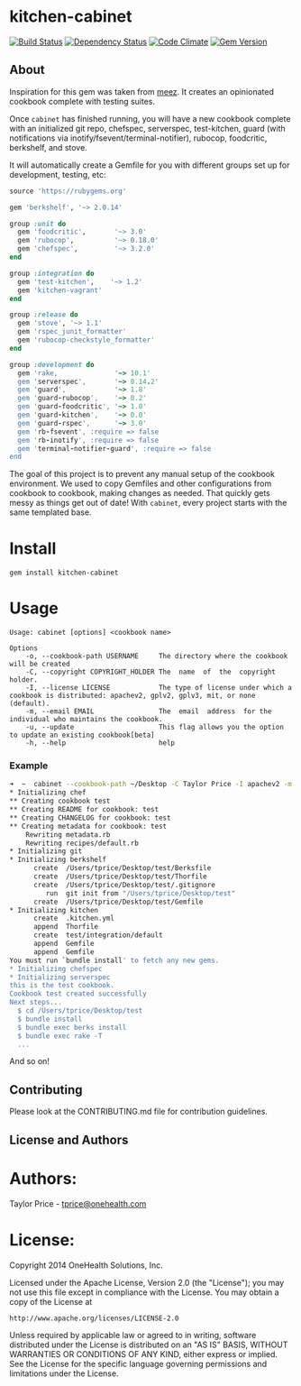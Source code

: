 kitchen-cabinet
===============
[![Build Status](https://travis-ci.org/onehealth/kitchen-cabinet.png)](https://travis-ci.org/onehealth/kitchen-cabinet) [![Dependency Status](https://gemnasium.com/onehealth/kitchen-cabinet.png)](https://gemnasium.com/onehealth/kitchen-cabinet) [![Code Climate](https://codeclimate.com/github/onehealth/kitchen-cabinet.png)](https://codeclimate.com/github/onehealth/kitchen-cabinet) [![Gem Version](https://badge.fury.io/rb/kitchen-cabinet.png)](http://badge.fury.io/rb/kitchen-cabinet)

About
-----

Inspiration for this gem was taken from [meez](https://github.com/paulczar/meez). It creates an opinionated cookbook complete with testing suites.

Once `cabinet` has finished running, you will have a new cookbook complete with an initialized git repo, chefspec, serverspec, test-kitchen, guard (with notifications via inotify/fsevent/terminal-notifier), rubocop, foodcritic, berkshelf, and stove.

It will automatically create a Gemfile for you with different groups set up for development, testing, etc:

`````` ruby
source 'https://rubygems.org'

gem 'berkshelf', '~> 2.0.14'

group :unit do
  gem 'foodcritic',       '~> 3.0'
  gem 'rubocop',          '~> 0.18.0'
  gem 'chefspec',         '~> 3.2.0'
end

group :integration do
  gem 'test-kitchen',    '~> 1.2'
  gem 'kitchen-vagrant'
end

group :release do
  gem 'stove', '~> 1.1'
  gem 'rspec_junit_formatter'
  gem 'rubocop-checkstyle_formatter'
end

group :development do
  gem 'rake,			  '~> 10.1'
  gem 'serverspec',       '~> 0.14.2'
  gem 'guard',            '~> 1.8'
  gem 'guard-rubocop',    '~> 0.2'
  gem 'guard-foodcritic', '~> 1.0'
  gem 'guard-kitchen',    '~> 0.0'
  gem 'guard-rspec',      '~> 3.0'
  gem 'rb-fsevent', :require => false
  gem 'rb-inotify', :require => false
  gem 'terminal-notifier-guard', :require => false
end
``````

The goal of this project is to prevent any manual setup of the cookbook environment. We used to copy Gemfiles and other configurations from cookbook to cookbook, making changes as needed. That quickly gets messy as things get out of date! With `cabinet`, every project starts with the same templated base.

Install
=======

`gem install kitchen-cabinet`

Usage
=====

```
Usage: cabinet [options] <cookbook name>

Options
    -o, --cookbook-path USERNAME     The directory where the cookbook will be created
    -C, --copyright COPYRIGHT_HOLDER The  name  of  the  copyright holder.
    -I, --license LICENSE            The type of license under which a cookbook is distributed: apachev2, gplv2, gplv3, mit, or none (default).
    -m, --email EMAIL                The  email  address  for the individual who maintains the cookbook.
	-u, --update				  	 This flag allows you the option to update an existing cookbook[beta]
    -h, --help                       help
```

### Example

`````` bash
➜  ~  cabinet --cookbook-path ~/Desktop -C Taylor Price -I apachev2 -m tprice@onehealth.com test
* Initializing chef
** Creating cookbook test
** Creating README for cookbook: test
** Creating CHANGELOG for cookbook: test
** Creating metadata for cookbook: test
	Rewriting metadata.rb
	Rewriting recipes/default.rb
* Initializing git
* Initializing berkshelf
      create  /Users/tprice/Desktop/test/Berksfile
      create  /Users/tprice/Desktop/test/Thorfile
      create  /Users/tprice/Desktop/test/.gitignore
         run  git init from "/Users/tprice/Desktop/test"
      create  /Users/tprice/Desktop/test/Gemfile
* Initializing kitchen
      create  .kitchen.yml
      append  Thorfile
      create  test/integration/default
      append  Gemfile
      append  Gemfile
You must run `bundle install' to fetch any new gems.
* Initializing chefspec
* Initializing serverspec
this is the test cookbook.
Cookbook test created successfully
Next steps...
  $ cd /Users/tprice/Desktop/test
  $ bundle install
  $ bundle exec berks install
  $ bundle exec rake -T
  ...
``````

And so on!

Contributing
-------------------
Please look at the CONTRIBUTING.md file for contribution guidelines.

License and Authors
-------------------

Authors:
========

Taylor Price - tprice@onehealth.com 

License:
========

Copyright 2014 OneHealth Solutions, Inc.

Licensed under the Apache License, Version 2.0 (the "License");
you may not use this file except in compliance with the License.
You may obtain a copy of the License at

    http://www.apache.org/licenses/LICENSE-2.0

Unless required by applicable law or agreed to in writing, software
distributed under the License is distributed on an "AS IS" BASIS,
WITHOUT WARRANTIES OR CONDITIONS OF ANY KIND, either express or implied.
See the License for the specific language governing permissions and
limitations under the License.
